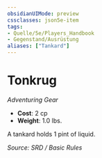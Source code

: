```yaml
---
obsidianUIMode: preview
cssclasses: json5e-item
tags:
- Quelle/5e/Players_Handbook
- Gegenstand/Ausrüstung
aliases: ["Tankard"]
---
```

# Tonkrug
*Adventuring Gear*  

- **Cost**: 2 cp
- **Weight**: 1.0 lbs.

A tankard holds 1 pint of liquid.

*Source: SRD / Basic Rules*